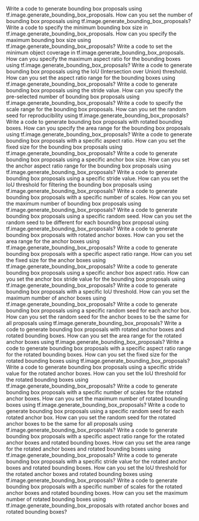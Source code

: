 Write a code to generate bounding box proposals using tf.image.generate_bounding_box_proposals.
How can you set the number of bounding box proposals using tf.image.generate_bounding_box_proposals?
Write a code to specify the minimum bounding box size in tf.image.generate_bounding_box_proposals.
How can you specify the maximum bounding box size using tf.image.generate_bounding_box_proposals?
Write a code to set the minimum object coverage in tf.image.generate_bounding_box_proposals.
How can you specify the maximum aspect ratio for the bounding boxes using tf.image.generate_bounding_box_proposals?
Write a code to generate bounding box proposals using the IoU (Intersection over Union) threshold.
How can you set the aspect ratio range for the bounding boxes using tf.image.generate_bounding_box_proposals?
Write a code to generate bounding box proposals using the stride value.
How can you specify the pre-selected number of bounding box proposals using tf.image.generate_bounding_box_proposals?
Write a code to specify the scale range for the bounding box proposals.
How can you set the random seed for reproducibility using tf.image.generate_bounding_box_proposals?
Write a code to generate bounding box proposals with rotated bounding boxes.
How can you specify the area range for the bounding box proposals using tf.image.generate_bounding_box_proposals?
Write a code to generate bounding box proposals with a specific aspect ratio.
How can you set the fixed size for the bounding box proposals using tf.image.generate_bounding_box_proposals?
Write a code to generate bounding box proposals using a specific anchor box size.
How can you set the anchor aspect ratio range for the bounding box proposals using tf.image.generate_bounding_box_proposals?
Write a code to generate bounding box proposals using a specific stride value.
How can you set the IoU threshold for filtering the bounding box proposals using tf.image.generate_bounding_box_proposals?
Write a code to generate bounding box proposals with a specific number of scales.
How can you set the maximum number of bounding box proposals using tf.image.generate_bounding_box_proposals?
Write a code to generate bounding box proposals using a specific random seed.
How can you set the random seed to be different for each bounding box proposal using tf.image.generate_bounding_box_proposals?
Write a code to generate bounding box proposals with rotated anchor boxes.
How can you set the area range for the anchor boxes using tf.image.generate_bounding_box_proposals?
Write a code to generate bounding box proposals with a specific aspect ratio range.
How can you set the fixed size for the anchor boxes using tf.image.generate_bounding_box_proposals?
Write a code to generate bounding box proposals using a specific anchor box aspect ratio.
How can you set the anchor box stride value for the bounding box proposals using tf.image.generate_bounding_box_proposals?
Write a code to generate bounding box proposals with a specific IoU threshold.
How can you set the maximum number of anchor boxes using tf.image.generate_bounding_box_proposals?
Write a code to generate bounding box proposals using a specific random seed for each anchor box.
How can you set the random seed for the anchor boxes to be the same for all proposals using tf.image.generate_bounding_box_proposals?
Write a code to generate bounding box proposals with rotated anchor boxes and rotated bounding boxes.
How can you set the area range for the rotated anchor boxes using tf.image.generate_bounding_box_proposals?
Write a code to generate bounding box proposals with a specific aspect ratio range for the rotated bounding boxes.
How can you set the fixed size for the rotated bounding boxes using tf.image.generate_bounding_box_proposals?
Write a code to generate bounding box proposals using a specific stride value for the rotated anchor boxes.
How can you set the IoU threshold for the rotated bounding boxes using tf.image.generate_bounding_box_proposals?
Write a code to generate bounding box proposals with a specific number of scales for the rotated anchor boxes.
How can you set the maximum number of rotated bounding boxes using tf.image.generate_bounding_box_proposals?
Write a code to generate bounding box proposals using a specific random seed for each rotated anchor box.
How can you set the random seed for the rotated anchor boxes to be the same for all proposals using tf.image.generate_bounding_box_proposals?
Write a code to generate bounding box proposals with a specific aspect ratio range for the rotated anchor boxes and rotated bounding boxes.
How can you set the area range for the rotated anchor boxes and rotated bounding boxes using tf.image.generate_bounding_box_proposals?
Write a code to generate bounding box proposals with a specific stride value for the rotated anchor boxes and rotated bounding boxes.
How can you set the IoU threshold for the rotated anchor boxes and rotated bounding boxes using tf.image.generate_bounding_box_proposals?
Write a code to generate bounding box proposals with a specific number of scales for the rotated anchor boxes and rotated bounding boxes.
How can you set the maximum number of rotated bounding boxes using tf.image.generate_bounding_box_proposals with rotated anchor boxes and rotated bounding boxes?